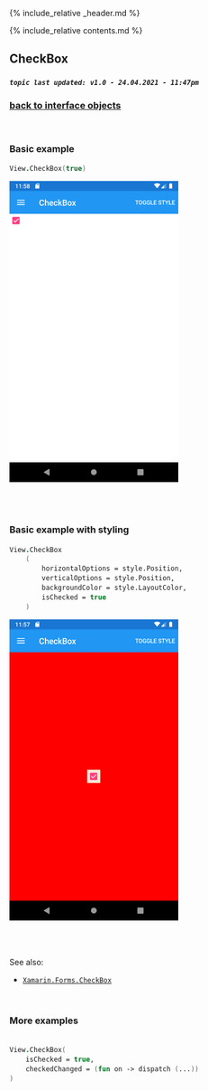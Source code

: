 {% include_relative _header.md %}

{% include_relative contents.md %}

CheckBox
--------
##### `topic last updated: v1.0 - 24.04.2021 - 11:47pm`

### [back to interface objects](view-interface-objects.html#interface-objects)

<br />

### Basic example


```fsharp 
View.CheckBox(true)
```

<img src="images/views/checkbox-adr-basic.png" width="300">

<br /> <br /> 

### Basic example with styling

```fsharp 
View.CheckBox
    (
        horizontalOptions = style.Position,
        verticalOptions = style.Position,
        backgroundColor = style.LayoutColor,
        isChecked = true
    )
```


<img src="images/views/checkbox-adr-styled.png" width="300">

<br /> <br /> 

See also:

* [`Xamarin.Forms.CheckBox`](https://docs.microsoft.com/en-us/dotnet/api/Xamarin.Forms.CheckBox)

<br /> 

### More examples

```fsharp 

View.CheckBox(
    isChecked = true,
    checkedChanged = (fun on -> dispatch (...))
)
```
